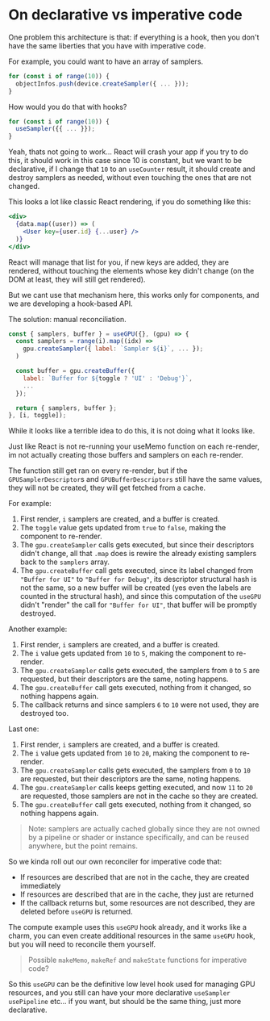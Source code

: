 # On declarative vs imperative code

One problem this architecture is that: if everything is a hook, then you don't have the same liberties that you have with imperative code.

For example, you could want to have an array of samplers.

```js
for (const i of range(10)) {
  objectInfos.push(device.createSampler({ ... }));
}
```

How would you do that with hooks?

```js
for (const i of range(10)) {
  useSampler({{ ... }});
}
```

Yeah, thats not going to work... React will crash your app if you try to do this, it should work in this case since 10 is constant, but we want to be declarative, if I change that `10` to an `useCounter` result, it should create and destroy samplers as needed, without even touching the ones that are not changed.

This looks a lot like classic React rendering, if you do something like this:

```jsx
<div>
  {data.map((user)) => (
    <User key={user.id} {...user} />
  )}
</div>
```

React will manage that list for you, if new keys are added, they are rendered, without touching the elements whose key didn't change (on the DOM at least, they will still get rendered).

But we cant use that mechanism here, this works only for components, and we are developing a hook-based API.

The solution: manual reconciliation.

```js
const { samplers, buffer } = useGPU({}, (gpu) => {
  const samplers = range(i).map((idx) =>
    gpu.createSampler({ label: `Sampler ${i}`, ... });
  )

  const buffer = gpu.createBuffer({
    label: `Buffer for ${toggle ? 'UI' : 'Debug'}`,
    ...
  });

  return { samplers, buffer };
}, [i, toggle]);
```

While it looks like a terrible idea to do this, it is not doing what it looks like.

Just like React is not re-running your useMemo function on each re-render, im not actually creating those buffers and samplers on each re-render.

The function still get ran on every re-render, but if the `GPUSamplerDescriptor`s and `GPUBufferDescriptors` still have the same values, they will not be created, they will get fetched from a cache.

For example:

1. First render, `i` samplers are created, and a buffer is created.
2. The `toggle` value gets updated from `true` to `false`, making the component to re-render.
3. The `gpu.createSampler` calls gets executed, but since their descriptors didn't change, all that `.map` does is rewire the already existing samplers back to the `samplers` array.
4. The `gpu.createBuffer` call gets executed, since its label changed from `"Buffer for UI"` to `"Buffer for Debug"`, its descriptor structural hash is not the same, so a new buffer will be created (yes even the labels are counted in the structural hash), and since this computation of the `useGPU` didn't "render" the call for `"Buffer for UI"`, that buffer will be promptly destroyed.

Another example:

1. First render, `i` samplers are created, and a buffer is created.
2. The `i` value gets updated from `10` to `5`, making the component to re-render.
3. The `gpu.createSampler` calls gets executed, the samplers from `0` to `5` are requested, but their descriptors are the same, noting happens.
4. The `gpu.createBuffer` call gets executed, nothing from it changed, so nothing happens again.
5. The callback returns and since samplers `6` to `10` were not used, they are destroyed too.

Last one:

1. First render, `i` samplers are created, and a buffer is created.
2. The `i` value gets updated from `10` to `20`, making the component to re-render.
3. The `gpu.createSampler` calls gets executed, the samplers from `0` to `10` are requested, but their descriptors are the same, noting happens.
4. The `gpu.createSampler` calls keeps getting executed, and now `11` to `20` are requested, those samplers are not in the cache so they are created.
5. The `gpu.createBuffer` call gets executed, nothing from it changed, so nothing happens again.

> Note: samplers are actually cached globally since they are not owned by a pipeline or shader or instance specifically, and can be reused anywhere, but the point remains.

So we kinda roll out our own reconciler for imperative code that:

- If resources are described that are not in the cache, they are created immediately
- If resources are described that are in the cache, they just are returned
- If the callback returns but, some resources are not described, they are deleted before `useGPU` is returned.

The compute example uses this `useGPU` hook already, and it works like a charm, you can even create additional resources in the same `useGPU` hook, but you will need to reconcile them yourself.

> Possible `makeMemo`, `makeRef` and `makeState` functions for imperative code?

So this `useGPU` can be the definitive low level hook used for managing GPU resources, and you still can have your more declarative `useSampler` `usePipeline` etc... if you want, but should be the same thing, just more declarative.
